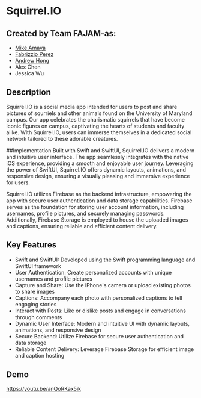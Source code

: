 # Squirrel.IO

## Created by Team FAJAM-as:
 * [Mike Amaya](https://github.com/Michael-Amaya)
 * [Fabrizzio Perez](https://github.com/fabrizzio-perez)
 * [Andrew Hong](https://github.com/ahong8595)
 * Alex Chen
 * Jessica Wu

## Description

Squirrel.IO is a social media app intended for users to post and share pictures of squrriels and other animals found on the University of Maryland campus. Our app celebrates the charismatic squirrels that have become iconic figures on campus, captivating the hearts of students and faculty alike. With Squirrel.IO, users can immerse themselves in a dedicated social network tailored to these adorable creatures.

##Implementation
Built with Swift and SwiftUI, Squirrel.IO delivers a modern and intuitive user interface. The app seamlessly integrates with the native iOS experience, providing a smooth and enjoyable user journey. Leveraging the power of SwiftUI, Squirrel.IO offers dynamic layouts, animations, and responsive design, ensuring a visually pleasing and immersive experience for users.

Squirrel.IO utilizes Firebase as the backend infrastructure, empowering the app with secure user authentication and data storage capabilities. Firebase serves as the foundation for storing user account information, including usernames, profile pictures, and securely managing passwords. Additionally, Firebase Storage is employed to house the uploaded images and captions, ensuring reliable and efficient content delivery.

## Key Features

 * Swift and SwiftUI: Developed using the Swift programming language and SwiftUI framework
 * User Authentication: Create personalized accounts with unique usernames and profile pictures
 * Capture and Share: Use the iPhone's camera or upload existing photos to share images
 * Captions: Accompany each photo with personalized captions to tell engaging stories
 * Interact with Posts: Like or dislike posts and engage in conversations through comments
 * Dynamic User Interface: Modern and intuitive UI with dynamic layouts, animations, and responsive design
 * Secure Backend: Utilize Firebase for secure user authentication and data storage
 * Reliable Content Delivery: Leverage Firebase Storage for efficient image and caption hosting


## Demo
https://youtu.be/anQoRKax5ik
